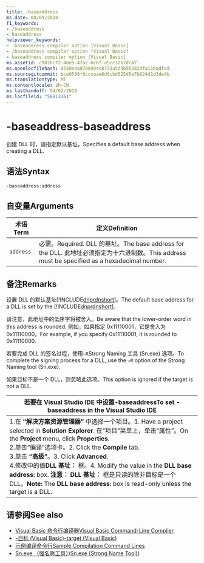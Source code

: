```yaml
---
title: -baseaddress
ms.date: 08/09/2018
f1_keywords:
- /baseaddress
- baseaddress
helpviewer_keywords:
- -baseaddress compiler option [Visual Basic]
- /baseaddress compiler option [Visual Basic]
- baseaddress compiler option [Visual Basic]
ms.assetid: c982bcf2-46e5-47a2-bc8f-a5cc32b7dc47
ms.openlocfilehash: 0550e4ad700494c8773a5d9b5b282dfa116adfed
ms.sourcegitcommit: bce0586f0cccaae6d6cbd625d5a7b824d1d3de4b
ms.translationtype: MT
ms.contentlocale: zh-CN
ms.lasthandoff: 04/02/2019
ms.locfileid: "58813361"
---
```

# <a name="-baseaddress"></a><span data-ttu-id="cacc2-102">-baseaddress</span><span class="sxs-lookup"><span data-stu-id="cacc2-102">-baseaddress</span></span>
<span data-ttu-id="cacc2-103">创建 DLL 时，请指定默认基址。</span><span class="sxs-lookup"><span data-stu-id="cacc2-103">Specifies a default base address when creating a DLL.</span></span>  
  
## <a name="syntax"></a><span data-ttu-id="cacc2-104">语法</span><span class="sxs-lookup"><span data-stu-id="cacc2-104">Syntax</span></span>  
  
```  
-baseaddress:address  
```  
  
## <a name="arguments"></a><span data-ttu-id="cacc2-105">自变量</span><span class="sxs-lookup"><span data-stu-id="cacc2-105">Arguments</span></span>  
  
|<span data-ttu-id="cacc2-106">术语</span><span class="sxs-lookup"><span data-stu-id="cacc2-106">Term</span></span>|<span data-ttu-id="cacc2-107">定义</span><span class="sxs-lookup"><span data-stu-id="cacc2-107">Definition</span></span>|  
|---|---|  
|`address`|<span data-ttu-id="cacc2-108">必需。</span><span class="sxs-lookup"><span data-stu-id="cacc2-108">Required.</span></span> <span data-ttu-id="cacc2-109">DLL 的基址。</span><span class="sxs-lookup"><span data-stu-id="cacc2-109">The base address for the DLL.</span></span> <span data-ttu-id="cacc2-110">此地址必须指定为十六进制数。</span><span class="sxs-lookup"><span data-stu-id="cacc2-110">This address must be specified as a hexadecimal number.</span></span>|  
  
## <a name="remarks"></a><span data-ttu-id="cacc2-111">备注</span><span class="sxs-lookup"><span data-stu-id="cacc2-111">Remarks</span></span>  
 <span data-ttu-id="cacc2-112">设置 DLL 的默认基址[!INCLUDE[dnprdnshort](~/includes/dnprdnshort-md.md)]。</span><span class="sxs-lookup"><span data-stu-id="cacc2-112">The default base address for a DLL is set by the [!INCLUDE[dnprdnshort](~/includes/dnprdnshort-md.md)].</span></span>  
  
 <span data-ttu-id="cacc2-113">请注意，此地址中的低序字将被舍入。</span><span class="sxs-lookup"><span data-stu-id="cacc2-113">Be aware that the lower-order word in this address is rounded.</span></span> <span data-ttu-id="cacc2-114">例如，如果指定 0x11110001，它是舍入为 0x11110000。</span><span class="sxs-lookup"><span data-stu-id="cacc2-114">For example, if you specify 0x11110001, it is rounded to 0x11110000.</span></span>  
  
 <span data-ttu-id="cacc2-115">若要完成 DLL 的签名过程，使用`–R`Strong Naming 工具 (Sn.exe) 选项。</span><span class="sxs-lookup"><span data-stu-id="cacc2-115">To complete the signing process for a DLL, use the `–R` option of the Strong Naming tool (Sn.exe).</span></span>  
  
 <span data-ttu-id="cacc2-116">如果目标不是一个 DLL，则忽略此选项。</span><span class="sxs-lookup"><span data-stu-id="cacc2-116">This option is ignored if the target is not a DLL.</span></span>  
  
|<span data-ttu-id="cacc2-117">若要在 Visual Studio IDE 中设置-baseaddress</span><span class="sxs-lookup"><span data-stu-id="cacc2-117">To set -baseaddress in the Visual Studio IDE</span></span>|  
|---|  
|<span data-ttu-id="cacc2-118">1.在 **“解决方案资源管理器”** 中选择一个项目。</span><span class="sxs-lookup"><span data-stu-id="cacc2-118">1.  Have a project selected in **Solution Explorer**.</span></span> <span data-ttu-id="cacc2-119">在“项目”菜单上，单击“属性”。</span><span class="sxs-lookup"><span data-stu-id="cacc2-119">On the **Project** menu, click **Properties**.</span></span> <br /><span data-ttu-id="cacc2-120">2.单击“编译”选项卡。</span><span class="sxs-lookup"><span data-stu-id="cacc2-120">2.  Click the **Compile** tab.</span></span><br /><span data-ttu-id="cacc2-121">3.单击 **“高级”**。</span><span class="sxs-lookup"><span data-stu-id="cacc2-121">3.  Click **Advanced**.</span></span><br /><span data-ttu-id="cacc2-122">4.修改中的值**DLL 基址：** 框。</span><span class="sxs-lookup"><span data-stu-id="cacc2-122">4.  Modify the value in the **DLL base address:** box.</span></span> <span data-ttu-id="cacc2-123">**注意：**     **DLL 基址：** 框是只读的除非目标是一个 DLL。</span><span class="sxs-lookup"><span data-stu-id="cacc2-123">**Note:**      The **DLL base address:** box is read-only unless the target is a DLL.</span></span>|  
  
## <a name="see-also"></a><span data-ttu-id="cacc2-124">请参阅</span><span class="sxs-lookup"><span data-stu-id="cacc2-124">See also</span></span>

- [<span data-ttu-id="cacc2-125">Visual Basic 命令行编译器</span><span class="sxs-lookup"><span data-stu-id="cacc2-125">Visual Basic Command-Line Compiler</span></span>](../../../visual-basic/reference/command-line-compiler/index.md)
- [<span data-ttu-id="cacc2-126">-目标 (Visual Basic)</span><span class="sxs-lookup"><span data-stu-id="cacc2-126">-target (Visual Basic)</span></span>](../../../visual-basic/reference/command-line-compiler/target.md)
- [<span data-ttu-id="cacc2-127">示例编译命令行</span><span class="sxs-lookup"><span data-stu-id="cacc2-127">Sample Compilation Command Lines</span></span>](../../../visual-basic/reference/command-line-compiler/sample-compilation-command-lines.md)
- <span data-ttu-id="cacc2-128">[Sn.exe （强名称工具）](../../../framework/tools/sn-exe-strong-name-tool.md))</span><span class="sxs-lookup"><span data-stu-id="cacc2-128">[Sn.exe (Strong Name Tool)](../../../framework/tools/sn-exe-strong-name-tool.md))</span></span>
